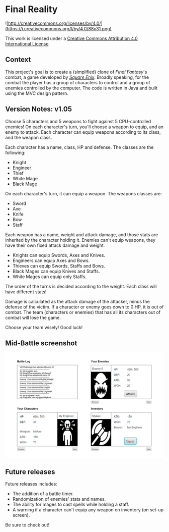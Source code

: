 Final Reality
=============

![http://creativecommons.org/licenses/by/4.0/](https://i.creativecommons.org/l/by/4.0/88x31.png)

This work is licensed under a 
[Creative Commons Attribution 4.0 International License](http://creativecommons.org/licenses/by/4.0/)

Context
-------

This project's goal is to create a (simplified) clone of _Final Fantasy_'s combat, a game developed
by [_Square Enix_](https://www.square-enix.com).
Broadly speaking, for the combat the player has a group of characters to control and a group of 
enemies controlled by the computer. The code is written in Java and built using the MVC design pattern.

Version Notes: v1.05
----------------------------

Choose 5 characters and 5 weapons to fight against 5 CPU-controlled enemies!
On each character's turn, you'll choose a weapon to equip, and an enemy to attack.
Each character can equip weapons according to its class, and the weapon class.

Each character has a name, class, HP and defense. The classes are the following:

- Knight
- Engineer
- Thief
- White Mage
- Black Mage

On each character's turn, it can equip a weapon. The weapons classes are:

- Sword
- Axe
- Knife
- Bow
- Staff

Each weapon has a name, weight and attack damage, and those stats are inherited by the character holding it.
Enemies can't equip weapons, they have their own fixed attack damage and weight.

 - Knights can equip Swords, Axes and Knives.
 - Engineers can equip Axes and Bows.
 - Thieves can equip Swords, Staffs and Bows.
 - Black Mages can equip Knives and Staffs.
 - White Mages can equip only Staffs.

The order of the turns is decided according to the weight.
Each class will have different stats!

Damage is calculated as the attack damage of the attacker, minus the defense of the victim.
If a character or enemy goes down to 0 HP, it is out of combat.
The team (characters or enemies) that has all its characters out of combat will lose the game.

Choose your team wisely! Good luck!

Mid-Battle screenshot
----------------------------

![Battle Screenshot](img/battleScreenshot.png)

Future releases
----------------------------

Future releases includes:
- The addition of a battle timer.
- Randomization of enemies' stats and names.
- The ability for mages to cast spells while holding a staff. 
- A warning if a character can't equip any weapon on inventory (on set-up screen).
  
Be sure to check out!